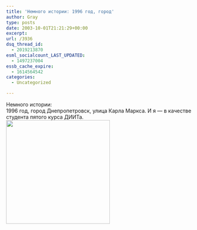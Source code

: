 ```yaml
---
title: 'Немного истории: 1996 год, город'
author: Gray
type: posts
date: 2003-10-01T21:21:29+00:00
excerpt:
url: /3936
dsq_thread_id:
  - 2019213870
esml_socialcount_LAST_UPDATED:
  - 1497237004
essb_cache_expire:
  - 1614564542
categories:
  - Uncategorized

---
```








Немного истории:  
1996 год, город Днепропетровск, улица Карла Маркса. И я &#8212; в качестве студента пятого курса ДИИТа.  
<img src="https://i1.wp.com/www.searchengines.ru/blog/images/19961.jpg?resize=282%2C282" width="282" height="282" alt="" border="0" data-recalc-dims="1" />
